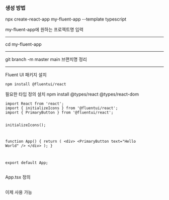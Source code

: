 <h3 id="생성-방법">생성 방법</h3>
<p>npx create-react-app my-fluent-app --template typescript</p>
<p>my-fluent-app에 원하는 프로젝트명 입력</p>
<hr />
<p>cd my-fluent-app</p>
<hr />
<p>git branch -m master main
브랜치명 정리</p>
<hr />
<p>Fluent UI 패키지 설치</p>
<pre><code>npm install @fluentui/react</code></pre><p>필요한 타입 정의 설치
npm install @types/react @types/react-dom</p>
<pre><code>import React from 'react';
import { initializeIcons } from '@fluentui/react';
import { PrimaryButton } from '@fluentui/react';

initializeIcons();

function App() {
  return (
    &lt;div&gt;
      &lt;PrimaryButton text=&quot;Hello World&quot; /&gt;
    &lt;/div&gt;
  );
}

export default App;</code></pre><p>App.tsx 정의</p>
<p><img alt="" src="https://velog.velcdn.com/images/kkikki/post/03dbc571-1405-4258-9a2e-4bd8e194eabc/image.png" /></p>
<p>이제 사용 가능</p>